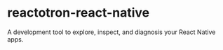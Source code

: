 # reactotron-react-native

A development tool to explore, inspect, and diagnosis your React Native apps.
